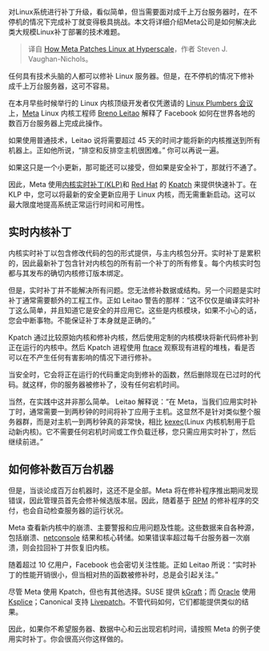 <!--
title:  Meta大规模Linux补丁解决方案
cover: https://cdn.thenewstack.io/media/2023/11/1b8e869d-casey-allen-ujpeghu8unu-unsplash-1024x683.jpg
-->

对Linux系统进行补丁升级，看似简单，但当需要面对成千上万台服务器时，在不停机的情况下完成补丁就变得极具挑战。本文将详细介绍Meta公司是如何解决此类大规模Linux补丁部署的技术难题。

> 译自 [How Meta Patches Linux at Hyperscale](https://thenewstack.io/how-meta-patches-linux-at-hyperscale/)，作者 Steven J. Vaughan-Nichols。

任何具有技术头脑的人都可以修补 Linux 服务器。但是，在不停机的情况下修补成千上万台服务器，这可不容易。

在本月早些时候举行的 Linux 内核顶级开发者仅凭邀请的 [Linux Plumbers 会议](https://lpc.events/)上，[Meta](https://thenewstack.io/meta-adds-cool-new-features-to-python-3-12/) Linux 内核工程师 [Breno Leitao](https://github.com/leitao) 解释了 Facebook 如何在世界各地的数百万台服务器上完成此操作。

如果使用普通技术，Leitao 说将需要超过 45 天的时间才能将新的内核推送到所有机器上。正如他所说，“排空和反排空主机很困难。” 你可以再说一遍。

如果这只是一个小更新，那可能还可以接受，但如果是安全补丁，那就行不通了。

因此，Meta 使用[内核实时补丁(KLP)](https://documentation.suse.com/smart/deploy-upgrade/html/concept-klp/index.html)和 [Red Hat](https://www.openshift.com/try?utm_content=inline-mention) 的 [Kpatch](https://www.redhat.com/en/blog/introducing-kpatch-dynamic-kernel-patching) 来提供快速补丁。在 KLP 中，您可以将最新的安全更新应用于 Linux 内核，而无需重新启动。这可以最大限度地提高系统正常运行时间和可用性。

## 实时内核补丁

内核实时补丁以包含修改代码的包的形式提供，与主内核包分开。实时补丁是累积的，因此最新补丁包含针对内核包的所有前一个补丁的所有修复。每个内核实时包都与其发布的确切内核修订版本绑定。

但是，实时补丁并不能解决所有问题。您无法修补数据或结构。另一个问题是实时补丁通常需要额外的工程工作。正如 Leitao 警告的那样：“这不仅仅是编译实时补丁这么简单，并且知道它是安全的并应用它。这些是内核模块，如果不小心的话，您会中断事物。不能保证补丁本身就是正确的。”

Kpatch 通过比较原始内核和修补内核，然后使用定制的内核模块将新代码修补到正在运行的内核中。然后 Kpatch 进程使用 [ftrace](http://elinux.org/Ftrace) 观察现有进程的堆栈，看是否可以在不产生任何有害影响的情况下进行修补。

当安全时，它会将正在运行的代码重定向到修补的函数，然后删除现在已过时的代码。就这样，你的服务器被修补了，没有任何宕机时间。

当然，在实践中这并非那么简单。 Leitao 解释说：“在 Meta，当我们应用实时补丁时，通常需要一到两秒钟的时间将补丁应用于主机。这显然不是针对类似整个服务器群，而是对主机一到两秒钟真的非常快，相比 [kexec](https://wiki.archlinux.org/title/kexec)(Linux 内核机制用于启动新内核)。它不需要任何宕机时间或工作负载迁移，您只需应用实时补丁，然后继续前进。”

## 如何修补数百万台机器

但是，当谈论成百万台机器时，这还不是全部。Meta 将在修补程序推出期间发现错误，因此管理员首先会修补候选版本层。因此，随着基于 [RPM](https://rpm.org/) 的修补程序的交付，也会自动检查服务器的运行状况。

Meta 查看新内核中的崩溃、主要警报和应用问题及性能。这些数据来自各种源，包括崩溃、[netconsole](https://www.kernel.org/doc/Documentation/networking/netconsole.txt) 结果和核心转储。如果错误率超过每千台服务器一次崩溃，则会拉回补丁并恢复旧内核。

随着超过 10 亿用户，Facebook 也会密切关注性能。正如 Leitao 所说：“实时补丁的性能开销很小，但当相对热的函数被修补时，总是会引起关注。”

尽管 Meta 使用 Kpatch，但也有其他选择。SUSE 提供 [kGraft](https://documentation.suse.com/sles/12-SP4/single-html/SLES-kgraft/)；而 [Oracle](https://developer.oracle.com/?utm_content=inline-mention) 使用 [Ksplice](https://ksplice.oracle.com/)；Canonical 支持 [Livepatch](https://ubuntu.com/security/livepatch/docs/livepatch)。不管代码如何，它们都能提供类似的结果。

因此，如果你不希望服务器、数据中心和云出现宕机时间，请按照 Meta 的例子使用实时补丁。你会很高兴你这样做的。